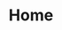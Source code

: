 ---
title: 'Home'
home: true
heroImage: /images/hero.png
heroText: 风满楼
tagline:  持续学习，持续进步

actions:
  - text: 快速上手
    link: /guide/VuePress.md
    type: primary
  - text: 项目简介
    link: /guide/
    type: secondary

features:
- title: 保持热忱
  details: 主要涉及前端开发等相关技术栈
- title: 热爱技术
  details: 前端学习笔记
- title: 热爱生活
  details: 发现生活的闪光点
footer: MIT Licensed | Copyright © 2018-present Evan You
---